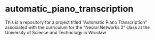 # automatic_piano_transcription
This is a repository for a project titled "Automatic Piano Transcription" associated with the curriculum for the "Neural Networks 2" class at the University of Science and Technology in Wrocław
